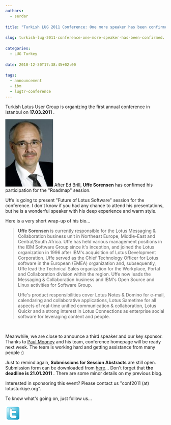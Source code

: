 ```yaml
---
authors:
  - serdar

title: "Turkish LUG 2011 Conference: One more speaker has been confirmed..."

slug: turkish-lug-2011-conference-one-more-speaker-has-been-confirmed...

categories:
  - LUG Turkey

date: 2010-12-30T17:38:45+02:00

tags:
  - announcement
  - ibm
  - lugtr-conference
---
```


Turkish Lotus User Group is organizing the first annual conference in Istanbul on **17.03.2011** .
<!-- more -->
![Image:Turkish LUG 2011 Conference: One more speaker has been confirmed...](../../images/imported/turkish-lug-2011-conference-one-more-speaker-has-been-confirmed-M2.jpeg)
After Ed Brill, **Uffe Sorensen** has confirmed his participation for the "Roadmap" session.

Uffe is going to present "Future of Lotus Software" session for the conference. I don't know if you had any chance to attend his presentations, but he is a wonderful speaker with his deep experience and warm style.

Here is a very short wrap-up of his bio[](http://www.edbrill.com/ebrill/edbrill.nsf/dx/myjob.html)...

> **Uffe Sorensen** is currently responsible for the Lotus Messaging \& Collaboration business unit in Northeast Europe, Middle-East and Central/South Africa. Uffe has held various management positions in the IBM Software Group since it's inception, and joined the Lotus organization in 1996 after IBM's acquisition of Lotus Development Corporation. Uffe served as the Chief Technology Officer for Lotus software in the European (EMEA) organization and, subsequently, Uffe lead the Technical Sales organization for the Workplace, Portal and Collaboration division within the region. Uffe now leads the Messaging \& Collaboration business and IBM's Open Source and Linux activities for Software Group.
>
> Uffe's product responsibilities cover Lotus Notes \& Domino for e-mail, calendaring and collaborative applications, Lotus Sametime for all aspects of real-time unified communication \& collaboration, Lotus Quickr and a strong interest in Lotus Connections as enterprise social software for leveraging content and people.

<br />

Meanwhile, we are close to announce a third speaker and our key sponsor. Thanks to [Paul Mooney](http://www.pmooney.net/) and his team, conference homepage will be ready next week. The team is working hard and getting assistance from many people :)

Just to remind again, **Submissions for Session Abstracts** are still open. Submission form can be downloaded from [here](http://filez.lotusturkiye.org/conf2011/cfa_en.zip)... Don't forget that **the deadline is 21.01.2011** . There are some minor details on my previous [](2010-12-announcing-lugtr-2011-conference-call-for-session-abstracts.md "announcing-lugtr-2011-conference-call-for-session-abstracts.htm")blog.

Interested in sponsoring this event? Please contact us "conf2011 (at) lotusturkiye.org".

To know what's going on, just follow us...

[![Image:Turkish LUG 2011 Conference: One more speaker has been confirmed...](../../images/imported/turkish-lug-2011-conference-one-more-speaker-has-been-confirmed-M3.png)](http://twitter.com/LUGTR)
